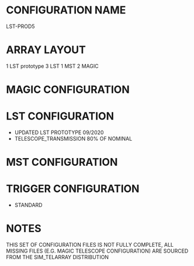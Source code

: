 # CONFIGURATION NAME
LST-PROD5
# ARRAY LAYOUT
1 LST prototype
3 LST
1 MST
2 MAGIC
# MAGIC CONFIGURATION
# LST CONFIGURATION
- UPDATED LST PROTOTYPE 09/2020
- TELESCOPE_TRANSMISSION 80% OF NOMINAL
# MST CONFIGURATION
# TRIGGER CONFIGURATION
- STANDARD
# NOTES
THIS SET OF CONFIGURATION FILES IS NOT FULLY COMPLETE, ALL MISSING FILES (E.G. MAGIC TELESCOPE CONFIGURATION) ARE SOURCED FROM THE SIM_TELARRAY DISTRIBUTION
